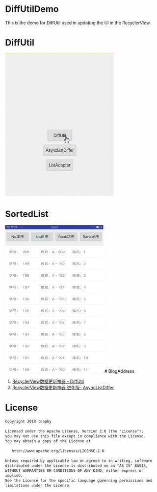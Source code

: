 # DiffUtilDemo
This is the demo for DiffUtil used in updating the UI in the RecyclerView.
# DiffUtil
<img src='https://github.com/teaphy/DiffUtilDemo/blob/master/diffutil.gif'>

# SortedList
<img src="https://raw.githubusercontent.com/teaphy/DiffUtilDemo/master/SortedList.png" width="320" height="480" >
# BlogAddress

1. [RecyclerView数据更新神器 - DiffUtil ](https://blog.csdn.net/io_field/article/details/79795584)
2. [ RecyclerView数据更新神器 进化版- AsyncListDiffer ](https://blog.csdn.net/io_field/article/details/79804299)

# License

    Copyright 2018 teaphy

    Licensed under the Apache License, Version 2.0 (the "License");
    you may not use this file except in compliance with the License.
    You may obtain a copy of the License at

       http://www.apache.org/licenses/LICENSE-2.0

    Unless required by applicable law or agreed to in writing, software
    distributed under the License is distributed on an "AS IS" BASIS,
    WITHOUT WARRANTIES OR CONDITIONS OF ANY KIND, either express or implied.
    See the License for the specific language governing permissions and
    limitations under the License.
